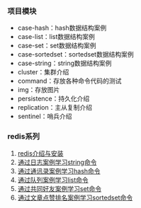 ### 项目模块
- case-hash：hash数据结构案例
- case-list：list数据结构案例
- case-set：set数据结构案例
- case-sortedset：sortedset数据结构案例
- case-string：string数据结构案例
- cluster：集群介绍
- command：存放各种命令代码的测试
- img：存放图片
- persistence：持久化介绍
- replication：主从复制介绍
- sentinel：哨兵介绍

### redis系列

1. [redis介绍与安装](https://github.com/rainbowda/learnWay/blob/master/learnRedis/command/src/main/java/README.md)
2. [通过日志案例学习string命令](https://github.com/rainbowda/learnWay/blob/master/learnRedis/case-string/README.md)
3. [通过通讯录案例学习hash命令](https://github.com/rainbowda/learnWay/blob/master/learnRedis/case-hash/README.md)
4. [通过队列案例学习list命令](https://github.com/rainbowda/learnWay/blob/master/learnRedis/case-list/README.md)
5. [通过共同好友案例学习set命令](https://github.com/rainbowda/learnWay/blob/master/learnRedis/case-set/README.md)
6. [通过文章点赞排名案例学习sortedset命令](https://github.com/rainbowda/learnWay/blob/master/learnRedis/case-case-sortedset/README.md)